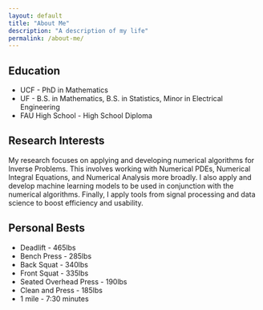 ```yaml
---
layout: default
title: "About Me"
description: "A description of my life"
permalink: /about-me/
---
```


<h2>Education</h2>
<ul>
  <li>UCF - PhD in Mathematics</li>
  <li>UF - B.S. in Mathematics, B.S. in Statistics, Minor in Electrical Engineering</li>
  <li>FAU High School - High School Diploma</li>
</ul>

<h2>Research Interests</h2>

My research focuses on applying and developing numerical algorithms for Inverse Problems. This involves working with Numerical PDEs, Numerical Integral Equations, and Numerical Analysis more broadly. I also apply and develop machine learning models to be used in conjunction with the numerical algorithms. Finally, I apply tools from signal processing and data science to boost efficiency and usability. 

<h2>Personal Bests</h2>
<ul>
<li>Deadlift - 465lbs</li>
<li>Bench Press - 285lbs</li>
<li>Back Squat - 340lbs</li>
<li>Front Squat - 335lbs</li>
<li>Seated Overhead Press - 190lbs</li>
<li>Clean and Press - 185lbs</li>
<li>1 mile - 7:30 minutes</li>
</ul>